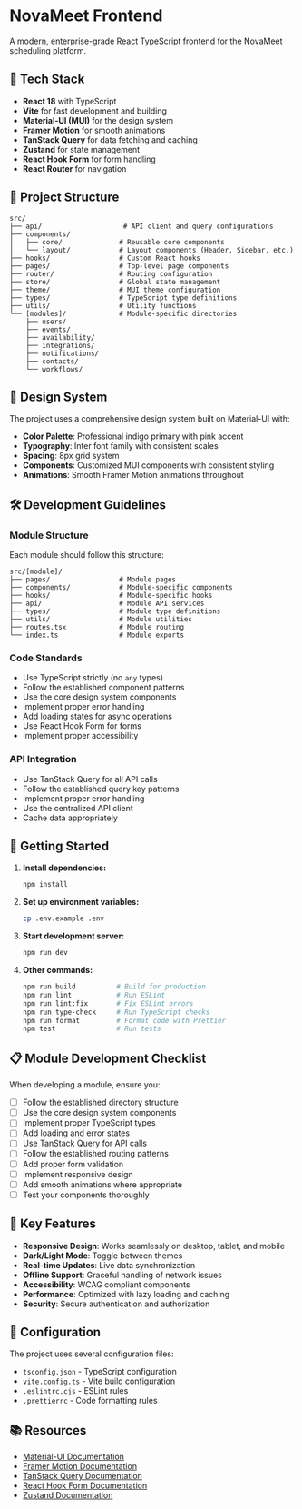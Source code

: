 # NovaMeet Frontend

A modern, enterprise-grade React TypeScript frontend for the NovaMeet scheduling platform.

## 🚀 Tech Stack

- **React 18** with TypeScript
- **Vite** for fast development and building
- **Material-UI (MUI)** for the design system
- **Framer Motion** for smooth animations
- **TanStack Query** for data fetching and caching
- **Zustand** for state management
- **React Hook Form** for form handling
- **React Router** for navigation

## 📁 Project Structure

```
src/
├── api/                    # API client and query configurations
├── components/
│   ├── core/              # Reusable core components
│   └── layout/            # Layout components (Header, Sidebar, etc.)
├── hooks/                 # Custom React hooks
├── pages/                 # Top-level page components
├── router/                # Routing configuration
├── store/                 # Global state management
├── theme/                 # MUI theme configuration
├── types/                 # TypeScript type definitions
├── utils/                 # Utility functions
└── [modules]/             # Module-specific directories
    ├── users/
    ├── events/
    ├── availability/
    ├── integrations/
    ├── notifications/
    ├── contacts/
    └── workflows/
```

## 🎨 Design System

The project uses a comprehensive design system built on Material-UI with:

- **Color Palette**: Professional indigo primary with pink accent
- **Typography**: Inter font family with consistent scales
- **Spacing**: 8px grid system
- **Components**: Customized MUI components with consistent styling
- **Animations**: Smooth Framer Motion animations throughout

## 🛠 Development Guidelines

### Module Structure

Each module should follow this structure:

```
src/[module]/
├── pages/                 # Module pages
├── components/            # Module-specific components
├── hooks/                 # Module-specific hooks
├── api/                   # Module API services
├── types/                 # Module type definitions
├── utils/                 # Module utilities
├── routes.tsx             # Module routing
└── index.ts               # Module exports
```

### Code Standards

- Use TypeScript strictly (no `any` types)
- Follow the established component patterns
- Use the core design system components
- Implement proper error handling
- Add loading states for async operations
- Use React Hook Form for forms
- Implement proper accessibility

### API Integration

- Use TanStack Query for all API calls
- Follow the established query key patterns
- Implement proper error handling
- Use the centralized API client
- Cache data appropriately

## 🚦 Getting Started

1. **Install dependencies:**
   ```bash
   npm install
   ```

2. **Set up environment variables:**
   ```bash
   cp .env.example .env
   ```

3. **Start development server:**
   ```bash
   npm run dev
   ```

4. **Other commands:**
   ```bash
   npm run build          # Build for production
   npm run lint           # Run ESLint
   npm run lint:fix       # Fix ESLint errors
   npm run type-check     # Run TypeScript checks
   npm run format         # Format code with Prettier
   npm test               # Run tests
   ```

## 📋 Module Development Checklist

When developing a module, ensure you:

- [ ] Follow the established directory structure
- [ ] Use the core design system components
- [ ] Implement proper TypeScript types
- [ ] Add loading and error states
- [ ] Use TanStack Query for API calls
- [ ] Follow the established routing patterns
- [ ] Add proper form validation
- [ ] Implement responsive design
- [ ] Add smooth animations where appropriate
- [ ] Test your components thoroughly

## 🎯 Key Features

- **Responsive Design**: Works seamlessly on desktop, tablet, and mobile
- **Dark/Light Mode**: Toggle between themes
- **Real-time Updates**: Live data synchronization
- **Offline Support**: Graceful handling of network issues
- **Accessibility**: WCAG compliant components
- **Performance**: Optimized with lazy loading and caching
- **Security**: Secure authentication and authorization

## 🔧 Configuration

The project uses several configuration files:

- `tsconfig.json` - TypeScript configuration
- `vite.config.ts` - Vite build configuration
- `.eslintrc.cjs` - ESLint rules
- `.prettierrc` - Code formatting rules

## 📚 Resources

- [Material-UI Documentation](https://mui.com/)
- [Framer Motion Documentation](https://www.framer.com/motion/)
- [TanStack Query Documentation](https://tanstack.com/query/)
- [React Hook Form Documentation](https://react-hook-form.com/)
- [Zustand Documentation](https://github.com/pmndrs/zustand)